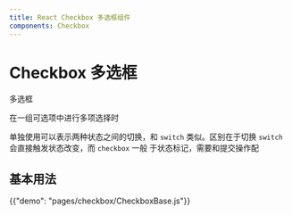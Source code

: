 ```yaml
---
title: React Checkbox 多选框组件
components: Checkbox
---
```


# Checkbox 多选框

<p class="description">多选框</p>

在一组可选项中进行多项选择时

单独使用可以表示两种状态之间的切换，和 `switch` 类似。区别在于切换 `switch` 会直接触发状态改变，而 `checkbox` 一般 于状态标记，需要和提交操作配

## 基本用法

{{"demo": "pages/checkbox/CheckboxBase.js"}}
